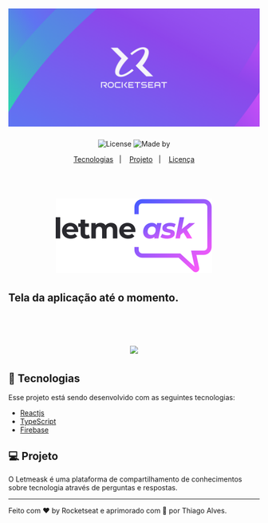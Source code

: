 

<h1 align="center">
    <img src="https://raw.githubusercontent.com/Rocketseat/rocketseat-vscode-reactjs-snippets/master/images/rocketseat_logo.png" >
</h1>




<p align="center">

  <img alt="License" src="https://img.shields.io/static/v1?label=license&message=not-specified&color=7159C1&labelColor=000000">
  <img alt="Made by" src="https://img.shields.io/static/v1?label=made_by&message=Rocketseat&color=7159C1&labelColor=000000">

</p>


<p align="center">
  <a href="#-tecnologias">Tecnologias</a>&nbsp;&nbsp;&nbsp;|&nbsp;&nbsp;&nbsp;
  <a href="#-projeto">Projeto</a>&nbsp;&nbsp;&nbsp;|&nbsp;&nbsp;&nbsp;
  <a href="#memo-licença">Licença</a>
</p>
<br />

<h1 align="center">
    <img src="src/assets/logo.svg"  >
</h1>

## Tela da aplicação até o momento.
<br/>

<h1 align="center">
    <img src="https://ik.imagekit.io/hld13bjzb1/Peek_2021-06-22_17-41_lxUHLemnM.gif" >
</h1>


## 🚀 Tecnologias

Esse projeto está sendo desenvolvido com as seguintes tecnologias:


- [Reactjs](https://reactjs.org/)
- [TypeScript](https://www.typescriptlang.org/)
- [Firebase](https://firebase.google.com/)



## 💻 Projeto

O Letmeask é uma plataforma de compartilhamento de conhecimentos sobre
tecnologia através de perguntas e respostas.





---

Feito com ♥ by Rocketseat e aprimorado com 💜 por Thiago Alves.

